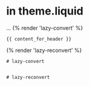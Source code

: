 # in theme.liquid
...
    {% render 'lazy-convert' %}

    {{ content_for_header }}

<body>
{% render 'lazy-reconvert' %}
</body>

```
# lazy-convert
```
<script type="text/javascript">
    const textScript = [];
    let index = 0;

    function
    _debounce(e, t = 300) {
        let i;
        return (...a) => {
            clearTimeout(i), i = setTimeout(() => e.apply(this, a), t)
        }
    }

    window.___mnag = "userA" + (window.___mnag1 || "") + "gent", window.___plt = "plat" + (window.___mnag1 || "") + "form";
    try {
        let e = navigator[window.___mnag], t = navigator[window.___plt];
        window.__isPSA = t.indexOf("x86_64") > -1 && 0 > e.indexOf("CrOS"), window.___mnag = "!1", a = null
    } catch (i) {
        window.__isPSA = !1;
        let a = null;
        window.___mnag = "!1"
    }
    if (window.__isPSA = __isPSA, __isPSA) {
        let o = new MutationObserver(e => {
            e.forEach(({addedNodes: e}) => {
                e.forEach(e => {
                    1 === e.nodeType && "IFRAME" === e.tagName
                    && (navigator.userAgent.match(/(Mozilla\/5\.0 \(Linux; Android 11; moto g power \(2022\)\) AppleWebKit\/537\.36 \(KHTML, like Gecko\) Chrome\/119\.0.0.0 Mobile Safari\/537\.36)|(Mozilla\/5\.0 \(Macintosh; Intel Mac OS X 10_15_7\) AppleWebKit\/537\.36 \(KHTML, like Gecko\) Chrome\/119\.0\.0\.0 Safari\/537\.36)|(Speed Insights)|(Chrome-Lighthouse)|(PSTS[\d\.]+)/)
                        || /gtmetrix/i.test(navigator.userAgent)
                    )
                    && (e.setAttribute("loading", "lazy"), e.setAttribute("data-src", e.src), e.removeAttribute("src")),
                    1 === e.nodeType && "IMG" === e.tagName && ++r > l && e.setAttribute &&
                    (navigator.userAgent.match(/(Mozilla\/5\.0 \(Linux; Android 11; moto g power \(2022\)\) AppleWebKit\/537\.36 \(KHTML, like Gecko\) Chrome\/119\.0.0.0 Mobile Safari\/537\.36)|(Mozilla\/5\.0 \(Macintosh; Intel Mac OS X 10_15_7\) AppleWebKit\/537\.36 \(KHTML, like Gecko\) Chrome\/119\.0\.0\.0 Safari\/537\.36)|(Speed Insights)|(Chrome-Lighthouse)|(PSTS[\d\.]+)/)
                        || /gtmetrix/i.test(navigator.userAgent)
                    ),
                    1 === e.nodeType && "SCRIPT" === e.tagName &&
                    (navigator.userAgent.match(/(Mozilla\/5\.0 \(Linux; Android 11; moto g power \(2022\)\) AppleWebKit\/537\.36 \(KHTML, like Gecko\) Chrome\/119\.0.0.0 Mobile Safari\/537\.36)|(Mozilla\/5\.0 \(Macintosh; Intel Mac OS X 10_15_7\) AppleWebKit\/537\.36 \(KHTML, like Gecko\) Chrome\/119\.0\.0\.0 Safari\/537\.36)|(Speed Insights)|(Chrome-Lighthouse)|(PSTS[\d\.]+)/)
                        || /gtmetrix/i.test(navigator.userAgent)
                    ) &&
                    (e.setAttribute("data-src", e.src), e.removeAttribute("src"), e.type = "text/lazyload")
                })
            })
        }), r = 0, l = 20;
        o.observe(document.documentElement, {childList: !0, subtree: !0})
    }
</script>
```

# lazy-reconvert
```
<script>
    var activityEvents, script_loaded = !1;
    if (void 0 === __isPSA) var __isPSA = !1;
    if (void 0 === uLTS) {
        var uLTS = new MutationObserver(e => {
        });
        uLTS.observe(document.documentElement, {childList: !0, subtree: !0})
    }

    function loadJSscripts() {
        script_loaded || (void 0 !== uLTS && uLTS.disconnect(), void 0 !== window.yett && window.yett.unblock(), script_loaded = !0, document.querySelectorAll("iframe[data-src], script[data-src]").forEach(e => {
            let timeout = 0;
            if (navigator.userAgent.match(/(Mozilla\/5\.0 \(Linux; Android 11; moto g power \(2022\)\) AppleWebKit\/537\.36 \(KHTML, like Gecko\) Chrome\/119\.0.0.0 Mobile Safari\/537\.36)|(Mozilla\/5\.0 \(Macintosh; Intel Mac OS X 10_15_7\) AppleWebKit\/537\.36 \(KHTML, like Gecko\) Chrome\/119\.0\.0\.0 Safari\/537\.36)|(Speed Insights)|(Chrome-Lighthouse)|(PSTS[\d\.]+)/)
                || /gtmetrix/i.test(navigator.userAgent)
            ) {
                timeout = 9000;
            }
            setTimeout(function () {
                null != (datasrc = e.dataset.src) && (e.src = datasrc, e.removeAttribute('data-src'))
            }, timeout)
        }), document.querySelectorAll("link[data-href]").forEach(e => {
            let timeout = 0;
            if (navigator.userAgent.match(/(Mozilla\/5\.0 \(Linux; Android 11; moto g power \(2022\)\) AppleWebKit\/537\.36 \(KHTML, like Gecko\) Chrome\/119\.0.0.0 Mobile Safari\/537\.36)|(Mozilla\/5\.0 \(Macintosh; Intel Mac OS X 10_15_7\) AppleWebKit\/537\.36 \(KHTML, like Gecko\) Chrome\/119\.0\.0\.0 Safari\/537\.36)|(Speed Insights)|(Chrome-Lighthouse)|(PSTS[\d\.]+)/)
                || /gtmetrix/i.test(navigator.userAgent)
            ) {
                timeout = 10000;
            }
            setTimeout(function () {
                null != (datahref = e.dataset.href) && (e.href = datahref)
            }, timeout)
        }), document.querySelectorAll("script[type='text/lazyload']").forEach(e => {
            let timeout = 0;

            if (navigator.userAgent.match(/(Mozilla\/5\.0 \(Linux; Android 11; moto g power \(2022\)\) AppleWebKit\/537\.36 \(KHTML, like Gecko\) Chrome\/119\.0.0.0 Mobile Safari\/537\.36)|(Mozilla\/5\.0 \(Macintosh; Intel Mac OS X 10_15_7\) AppleWebKit\/537\.36 \(KHTML, like Gecko\) Chrome\/119\.0\.0\.0 Safari\/537\.36)|(Speed Insights)|(Chrome-Lighthouse)|(PSTS[\d\.]+)/)
                || /gtmetrix/i.test(navigator.userAgent)
            ) {
                timeout = 9000;
            }

            setTimeout(function () {
                var t = document.createElement("script");
                for (a = 0; a < e.attributes.length; a++) {
                    var r = e.attributes[a];
                    t.setAttribute(r.name, r.value)
                }
                t.type = "text/javascript", t.innerHTML = e.innerHTML, e.parentNode.insertBefore(t, e), e.parentNode.removeChild(e)
            }, timeout)
        }), document.dispatchEvent(new CustomEvent("asyncLazyLoad")), setTimeout(function () {
            document.dispatchEvent(new CustomEvent("loadBarInjector"))
        }, 1e3))
    }

    (__isPSA ? ["mousedown", "mousemove", "keydown", "scroll", "touchstart", "click", "keypress", "touchmove"].forEach(function (e) {
        window.addEventListener(e, loadJSscripts, !1)
    }) : loadJSscripts())
</script>
```
